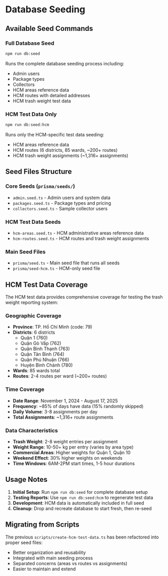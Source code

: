 # Database Seeding

## Available Seed Commands

### Full Database Seed
```bash
npm run db:seed
```
Runs the complete database seeding process including:
- Admin users
- Package types
- Collectors
- HCM areas reference data
- HCM routes with detailed addresses
- HCM trash weight test data

### HCM Test Data Only
```bash
npm run db:seed:hcm
```
Runs only the HCM-specific test data seeding:
- HCM areas reference data
- HCM routes (6 districts, 85 wards, ~200+ routes)
- HCM trash weight assignments (~1,316+ assignments)

## Seed Files Structure

### Core Seeds (`prisma/seeds/`)
- `admin.seed.ts` - Admin users and system data
- `packages.seed.ts` - Package types and pricing
- `collectors.seed.ts` - Sample collector users

### HCM Test Data Seeds
- `hcm-areas.seed.ts` - HCM administrative areas reference data
- `hcm-routes.seed.ts` - HCM routes and trash weight assignments

### Main Seed Files
- `prisma/seed.ts` - Main seed file that runs all seeds
- `prisma/seed-hcm.ts` - HCM-only seed file

## HCM Test Data Coverage

The HCM test data provides comprehensive coverage for testing the trash weight reporting system:

### Geographic Coverage
- **Province**: TP. Hồ Chí Minh (code: 79)
- **Districts**: 6 districts
  - Quận 1 (760)
  - Quận Gò Vấp (762) 
  - Quận Bình Thạnh (763)
  - Quận Tân Bình (764)
  - Quận Phú Nhuận (766)
  - Huyện Bình Chánh (780)
- **Wards**: 85 wards total
- **Routes**: 2-4 routes per ward (~200+ routes)

### Time Coverage
- **Date Range**: November 1, 2024 - August 17, 2025
- **Frequency**: ~85% of days have data (15% randomly skipped)
- **Daily Volume**: 3-8 assignments per day
- **Total Assignments**: ~1,316+ route assignments

### Data Characteristics
- **Trash Weight**: 2-8 weight entries per assignment
- **Weight Range**: 10-50+ kg per entry (varies by area type)
- **Commercial Areas**: Higher weights for Quận 1, Quận 10
- **Weekend Effect**: 30% higher weights on weekends
- **Time Windows**: 6AM-2PM start times, 1-5 hour durations

## Usage Notes

1. **Initial Setup**: Run `npm run db:seed` for complete database setup
2. **Testing Reports**: Use `npm run db:seed:hcm` to regenerate test data
3. **Development**: HCM data is automatically included in full seed
4. **Cleanup**: Drop and recreate database to start fresh, then re-seed

## Migrating from Scripts

The previous `scripts/create-hcm-test-data.ts` has been refactored into proper seed files:
- Better organization and reusability
- Integrated with main seeding process
- Separated concerns (areas vs routes vs assignments)
- Easier to maintain and extend
